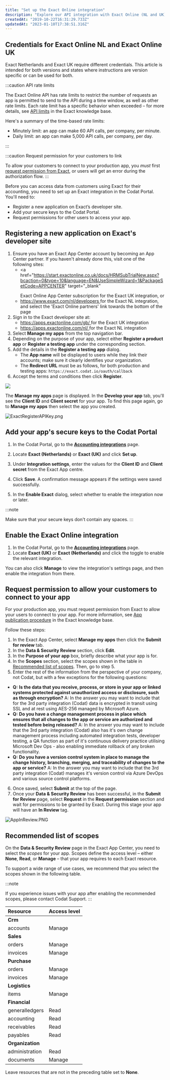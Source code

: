 ```yaml
---
title: "Set up the Exact Online integration"
description: "Explore our API integration with Exact Online (NL and UK)."
createdAt: "2019-10-22T16:31:29.733Z"
updatedAt: "2023-01-10T17:38:51.316Z"
---
```


## Credentials for Exact Online NL and Exact Online UK

Exact Netherlands and Exact UK require different credentials. This article is intended for both versions and states where instructions are version specific or can be used for both.

:::caution API rate limits

The Exact Online API has rate limits to restrict the number of requests an app is permitted to send to the API during a time window, as well as other rate limits. Each rate limit has a specific behavior when exceeded – for more details, see [API limits](https://support.exactonline.com/community/s/knowledge-base#All-All-DNO-Simulation-gen-apilimits) in the Exact knowledge base.

Here's a summary of the time-based rate limits:

- Minutely limit: an app can make 60 API calls, per company, per minute.
- Daily limit: an app can make 5,000 API calls, per company, per day.

:::

:::caution Request permission for your customers to link

To allow your customers to connect to your production app, you _must_ first [request permission from Exact](/accounting-exact-setup#section-request-permission-to-allow-your-customers-to-connect-to-your-app), or users will get an error during the authorization flow.
:::

Before you can access data from customers using Exact for their accounting, you need to set up an Exact integration in the Codat Portal. You'll need to:

- Register a new application on Exact’s developer site.
- Add your secure keys to the Codat Portal.
- Request permissions for other users to access your app.

## Registering a new application on Exact's developer site

1. Ensure you have an Exact App Center account by becoming an App Center partner. If you haven't already done this, visit one of the following sites:
   - <a
       href="https://start.exactonline.co.uk/docs/HRMSubTrialNew.aspx?bcaction=0&type=10&language=EN&UseSimpleWizard=1&PackageSetCode=APPCENTER"
       target="_blank"
     >
       Exact Online App Center subscription
     </a>
     for the Exact UK integration, or
   - <a href="https://www.exact.com/nl/developers" target="_blank">
       https://www.exact.com/nl/developers
     </a> for the Exact NL integration, and select the 'Exact Online partners' link
     towards the bottom of the page
2. Sign in to the Exact developer site at:
   - <a href="https://apps.exactonline.com/gb/" target="_blank">
       https://apps.exactonline.com/gb/
     </a> for the Exact UK integration
   - <a href="https://apps.exactonline.com/nl/" target="_blank">
       https://apps.exactonline.com/nl/
     </a> for the Exact NL integration
3. Select **Manage my apps** from the top navigation bar.
4. Depending on the purpose of your app, select either **Register a product app** or **Register a testing app** under the corresponding section.
5. Add the details in the **Register a testing app** dialog.
   - The **App name** will be displayed to users while they link their accounts; make sure it clearly identifies your organization.
   - The **Redirect URL** must be as follows, for both production and testing apps: `https://exact.codat.io/oauth/callback`
6. Accept the terms and conditions then click **Register**.

<img src="https://files.readme.io/0e788f0-exact-app-details-dialog.png" />

The **Manage my apps** page is displayed. In the **Develop your app** tab, you'll see the **Client ID** and **Client secret** for your app. To find this page again, go to **Manage my apps** then select the app you created.

![](https://files.readme.io/bb55b4c-ExactRegisterAPIKey.png "ExactRegisterAPIKey.png")

## Add your app's secure keys to the Codat Portal

1. In the Codat Portal, go to the <a className="external" href="https://app.codat.io/settings/integrations/accounting" target="_blank">**Accounting integrations**</a> page.

2. Locate **Exact (Netherlands)** or **Exact (UK)** and click **Set up**.

3. Under **Integration settings**, enter the values for the **Client ID** and **Client secret** from the Exact App centre.

4. Click **Save**. A confirmation message appears if the settings were saved successfully.

5. In the **Enable Exact** dialog, select whether to enable the integration now or later.

:::note

Make sure that your secure keys don't contain any spaces.
:::

## Enable the Exact Online integration

1. In the Codat Portal, go to the <a className="external" href="https://app.codat.io/settings/integrations/accounting" target="blank">**Accounting integrations**</a> page.
2. Locate **Exact (UK)** or **Exact (Netherlands)** and click the toggle to enable the relevant integration.

You can also click **Manage** to view the integration's settings page, and then enable the integration from there.

## Request permission to allow your customers to connect to your app

For your production app, you must request permission from Exact to allow your users to connect to your app. For more information, see <a href="https://support.exactonline.com/community/s/knowledge-base#All-All-DNO-ReleaseNote-1811-rn-appcenter-reqperm" target="_blank">App publication procedure</a> in the Exact knowledge base.

Follow these steps:

1. In the Exact App Center, select **Manage my apps** then click the **Submit for review** tab.
2. In the **Data & Security Review** section, click **Edit**.
3. In the **Purpose of your app** box, briefly describe what your app is for.
4. In the **Scopes** section, select the scopes shown in the table in [Recommended list of scopes](/accounting-exact-setup#recommended-list-of-scopes). Then, go to step 5.
5. Enter the rest of the information from the perspective of your company, not Codat, but with a few exceptions for the following questions:

- **Q:** **Is the data that you receive, process, or store in your app or linked systems protected against unauthorized access or disclosure, such as through encryption?** A: In the answer you may want to include that for the 3rd party integration (Codat) data is encrypted in transit using SSL and at rest using AES-256 managed by Microsoft Azure.
- **Q:** **Do you have a change management process in place which ensures that all changes to the app or service are authorized and tested before being released?** A: In the answer you may want to include that the 3rd party integration (Codat) also has it's own change management process including automated integration tests, developer testing, a QA function as part of it's continuous delivery practice utilising Microsoft Dev Ops - also enabling immediate rollback of any broken functionality.
- **Q:** **Do you have a version control system in place to manage the change history, branching, merging, and traceability of changes to the app or service?** A: In the answer you may want to include that the 3rd party integration (Codat) manages it's version control via Azure DevOps and various source control platforms.

6. Once saved, select **Submit** at the top of the page.
7. Once your **Data & Security Review** has been successful, in the **Submit for Review** page, select **Request** in the **Request permission** section and wait for permissions to be granted by Exact. During this stage your app will have an **In Review** tag.

![](https://files.readme.io/9fa3fdd-AppInReview.PNG "AppInReview.PNG")

## Recommended list of scopes

On the **Data & Security Review** page in the Exact App Center, you need to select the _scopes_ for your app. Scopes define the access level – either **None**, **Read**, or **Manage** – that your app requires to each Exact resource.

To support a wide range of use cases, we recommend that you select the scopes shown in the following table.

:::note

If you experience issues with your app after enabling the recommended scopes, please contact Codat Support.
:::

| Resource         | Access level |
| :--------------- | :----------- |
| **Crm**          |              |
| accounts         | Manage       |
| **Sales**        |              |
| orders           | Manage       |
| invoices         | Manage       |
| **Purchase**     |              |
| orders           | Manage       |
| invoices         | Manage       |
| **Logistics**    |              |
| items            | Manage       |
| **Financial**    |              |
| generalledgers   | Read         |
| accounting       | Read         |
| receivables      | Read         |
| payables         | Read         |
| **Organization** |              |
| administration   | Read         |
| documents        | Manage       |

Leave resources that are not in the preceding table set to **None**.
